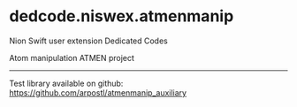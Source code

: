 # dedcode.niswex.atmenmanip
Nion Swift user extension
Dedicated Codes

Atom manipulation
ATMEN project

-----

Test library available on github:
https://github.com/arpostl/atmenmanip_auxiliary